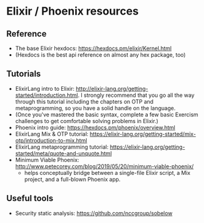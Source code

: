 # Elixir / Phoenix resources


## Reference

  * The base Elixir hexdocs: https://hexdocs.pm/elixir/Kernel.html
  * (Hexdocs is the best api reference on almost any hex package, too)


## Tutorials

  * ElixirLang intro to Elixir: http://elixir-lang.org/getting-started/introduction.html. I strongly recommend that you go all the way through this tutorial including the chapters on OTP and metaprogramming, so you have a solid handle on the language.
  * (Once you've mastered the basic syntax, complete a few basic Exercism challenges to get comfortable solving problems in Elixir.)
  * Phoenix intro guide: https://hexdocs.pm/phoenix/overview.html
  * ElixirLang Mix & OTP tutorial: https://elixir-lang.org/getting-started/mix-otp/introduction-to-mix.html
  * ElixirLang metaprogramming tutorial: https://elixir-lang.org/getting-started/meta/quote-and-unquote.html
  * Minimum Viable Phoenix: http://www.petecorey.com/blog/2019/05/20/minimum-viable-phoenix/
    - helps conceptually bridge between a single-file Elixir script, a Mix project, and a full-blown Phoenix app.


## Useful tools

- Security static analysis: https://github.com/nccgroup/sobelow

